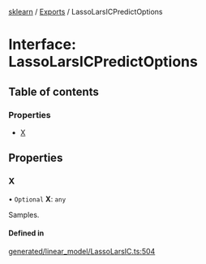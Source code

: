 [sklearn](../readme.md) / [Exports](../modules.md) / LassoLarsICPredictOptions

# Interface: LassoLarsICPredictOptions

## Table of contents

### Properties

- [X](LassoLarsICPredictOptions.md#x)

## Properties

### X

• `Optional` **X**: `any`

Samples.

#### Defined in

[generated/linear_model/LassoLarsIC.ts:504](https://github.com/transitive-bullshit/scikit-learn-ts/blob/367336a/packages/sklearn/src/generated/linear_model/LassoLarsIC.ts#L504)
